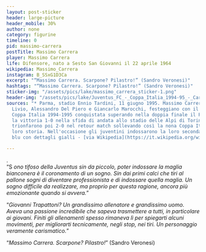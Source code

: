 ```yaml
---
layout: post-sticker
header: large-picture
header_mobile: 30%
author: none
category: figurine
timeline: 0
pid: massimo-carrera
postTitle: Massimo Carrera
player: Massimo Carrera
life: Difensore, nato a Sesto San Giovanni il 22 aprile 1964
wikipedia: Massimo_Carrera
instagram: B_SSxG1D3Ca
excerpt: "“Massimo Carrera. Scarpone? Pilastro!” (Sandro Veronesi)"
hashtags: "“Massimo Carrera. Scarpone? Pilastro!” (Sandro Veronesi)"
sticker-img: "/assets/pics/lake/massimo_carrera_sticker-1.png"
header-img: "/assets/pics/lake/Juventus_FC_-_Coppa_Italia_1994-95_-_Carrera,_Di_Livio,_Del_Piero,_Marocchi-1.jpg"
sources: "* Parma, stadio Ennio Tardini, 11 giugno 1995. Massimo Carrera, Angelo Di
  Livio, Alessandro Del Piero e Giancarlo Marocchi, festeggiano con il trofeo della
  Coppa Italia 1994-1995 conquistata superando nella doppia finale il Parma; dopo
  la vittoria 1-0 nella sfida di andata allo stadio delle Alpi di Torino, i bianconeri
  trionfarono poi 2-0 nel retour match sollevando così la nona Coppa Italia della
  loro storia. Nell'occasione gli juventini indossarono la loro seconda divisa dell'epoca,
  blu con dettagli gialli - [via Wikipedia](https://it.wikipedia.org/wiki/File:Juventus_FC_-_Coppa_Italia_1994-95_-_Carrera,_Di_Livio,_Del_Piero,_Marocchi.jpg)"

---
```

  
.  
“S _ono tifoso della Juventus sin da piccolo, poter indossare la maglia bianconera è il coronamento di un sogno. Sin dai primi calci che tiri al pallone sogni di diventare professionista e di indossare quella maglia. Un sogno difficile da realizzare, ma proprio per questa ragione, ancora più emozionante quando si avvera._”

  
“_Giovanni Trapattoni? Un grandissimo allenatore e grandissimo uomo. Aveva una passione incredibile che sapeva trasmettere a tutti, in particolare ai giovani. Finiti gli allenamenti spesso rimaneva lì per spiegarti alcuni movimenti, per migliorarti tecnicamente, negli stop, nei tiri. Un personaggio veramente carismatico._”

“_Massimo Carrera. Scarpone? Pilastro!_” (Sandro Veronesi)